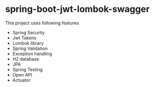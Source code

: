 # spring-boot-jwt-lombok-swagger
This project uses following features
- Spring Security
- Jwt Tokens
- Lombok library
- Spring Validation
- Exception handling
- H2 database
- JPA
- Spring Testing
- Open API
- Actuator 
